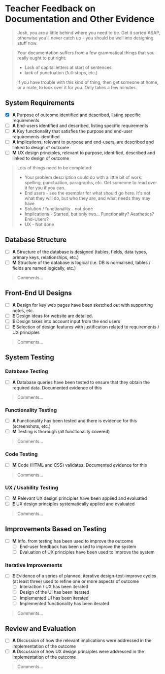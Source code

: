# Teacher Feedback on Documentation and Other Evidence

> Josh, you are a little behind where you need to be. Get it sorted ASAP, otherwise you'll never catch up - you should be well into designing stuff now.

> Your documentation suffers from a few grammatical things that you really ought to put right:
> - Lack of capital letters at start of sentences
> - lack of punctuation (full-stops, etc.)
>
> If you have trouble with this kind of thing, then get someone at home, or a mate, to look over it for you. Only takes a few minutes.


## System Requirements	

- [x] **A** Purpose of outcome identified and described, listing specific requirements
- [ ] **A** End-users identified and described, listing specific requirements
- [ ] **A** Key functionality that satisfies the purpose and end-user requirements identified
- [ ] **A** Implications, relevant to purpose and end-users, are described and linked to design of outcome
- [ ] **M** UX design principles, relevant to purpose, identified, described and linked to design of outcome

> Lots of things need to be completed:
> - Your problem description could do with a little bit of work: spelling, punctuation, paragraphs, etc. Get someone to read over it for you if you can.
> - End users - see the exemplar for what should go here. It's not what they will do, but who they are, and what needs they may have
> - Solution / functionality - not done
> - Implications - Started, but only two... Functionality? Aesthetics? End-Users?
> - UX - Not done


## Database Structure	

- [ ] **A** Structure of the database is designed (tables, fields, data types, primary keys, relationships, etc.)
- [ ] **M** Structure of the database is logical (i.e. DB is normalised, tables / fields are named logically, etc.)

> Comments...


## Front-End UI Designs

- [ ] **A** Design for key web pages have been sketched out with supporting notes, etc.
- [ ] **E** Design ideas for website are detailed.
- [ ] **E** Design takes into account input from the end users
- [ ] **E** Selection of design features with justification related to requirements / UX principles

> Comments...


## System Testing

### Database Testing

- [ ] **A** Database queries have been tested to ensure that they obtain the required data. Documented evidence of this

> Comments...  

### Functionality Testing

- [ ] **A** Functionality has been tested and there is evidence for this (screenshots, etc.)
- [ ] **M** Testing is thorough (all functionality covered)

> Comments...  

### Code Testing

- [ ] **M** Code (HTML and CSS) validates. Documented evidence for this

> Comments...  

### UX / Usability Testing

- [ ] **M** Relevant UX design principles have been applied and evaluated
- [ ] **E** UX design principles systematically applied and evaluated

> Comments...  

## Improvements Based on Testing

- [ ] **M** Info. from testing has been used to improve the outcome
    - [ ] End-user feedback has been used to improve the system
    - [ ] Evaluation of UX principles have been used to improve the system

### Iterative Improvements

- [ ] **E** Evidence of a series of planned, iterative design-test-improve cycles (at least three) used to refine one or more aspects of outcome
    - [ ] Interaction / UX has been iterated
    - [ ] Design of the UI has been iterated
    - [ ] Implemented UI has been iterated
    - [ ] Implemented functionality has been iterated

> Comments...  


## Review and Evaluation

- [ ] **A** Discussion of how the relevant implications were addressed in the implementation of the outcome
- [ ] **A** Discussion of how UX design principles were addressed in the implementation of the outcome

> Comments...

